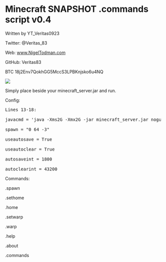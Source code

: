 # Minecraft SNAPSHOT .commands script v0.4

Written by YT_Veritas0923             

Twitter: @Veritas_83                  

Web: www.NigelTodman.com              

GitHub: Veritas83                     

BTC 18j2Env7QokhGG5MccS3LPBKnjsko6u4NQ

<img src="https://i.gyazo.com/d077b2df38ee707ec174223b10aeb6a6.png">


Simply place beside your minecraft_server.jar and run.


Config:
<pre>
Lines 13-18:

javacmd = 'java -Xms2G -Xmx2G -jar minecraft_server.jar nogui' # Java command line to start Minecraft Server jar

spawn = "0 64 -3"  																						 # WorldSpawn Coordinates

useautosave = True 																						 # Use Autosave?

useautoclear = True 																					 # Use Autoclear?

autosaveint = 1800																					   # Autosave Interval in seconds

autoclearint = 43200																					 # Autoclear Interval in seconds
</pre>

Commands:


.spawn

.sethome

.home

.setwarp

.warp

.help

.about

.commands
